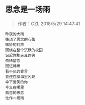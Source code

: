 # `思念是一场雨`
>作者：CZL  2018/5/29 14:47:41 

    昨夜的大雨
    拨动了思念的心弦
    微妙的铃声
    回绕在整个沉默的校园
    记起你那天真的笑
    依稀留恋
    回忆绵绵
    看不见的誓言
    竟还在脑海里闪现
    伞下爱笑的你
    今又在哪里
    孤苦的思念
    化作一场雨